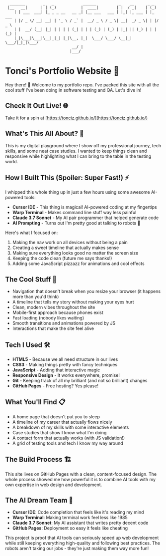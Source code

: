 ```
  _______        _   _             ______          _    __      _ _       
 |__   __|      | | (_)           |  ____|        | |  / _|    | (_)      
    | | ___  ___| |_ _ _ __   __ _| |__ ___   ___ | |_| |_ ___ | |_  ___  
    | |/ _ \/ __| __| | '_ \ / _` |  __/ _ \ / _ \| __|  _/ _ \| | |/ _ \ 
    | |  __/ (__| |_| | | | | (_| | | | (_) | (_) | |_| || (_) | | | (_) |
    |_|\___|\___|\__|_|_| |_|\__, |_|  \___/ \___/ \__|_| \___/|_|_|\___/ 
                              __/ |                                        
                             |___/                                         
```

# Tonci's Portfolio Website 🚀

Hey there! 👋 Welcome to my portfolio repo. I've packed this site with all the cool stuff I've been doing in software testing and QA. Let's dive in!

## Check It Out Live! 🌐

Take it for a spin at [https://tonciz.github.io/](https://tonciz.github.io/)

## What's This All About? 🤔

This is my digital playground where I show off my professional journey, tech skills, and some neat case studies. I wanted to keep things clean and responsive while highlighting what I can bring to the table in the testing world.

## How I Built This (Spoiler: Super Fast!) ⚡

I whipped this whole thing up in just a few hours using some awesome AI-powered tools:

- **Cursor IDE** - This thing is magical! AI-powered coding at my fingertips
- **Warp Terminal** - Makes command line stuff way less painful
- **Claude 3.7 Sonnet** - My AI pair programmer that helped generate code
- **AI Prompting** - Turns out I'm pretty good at talking to robots 🤖

Here's what I focused on:
1. Making the nav work on all devices without being a pain
2. Creating a sweet timeline that actually makes sense
3. Making sure everything looks good no matter the screen size
4. Keeping the code clean (future me says thanks!)
5. Adding some JavaScript pizzazz for animations and cool effects

## The Cool Stuff 💫

- Navigation that doesn't break when you resize your browser (it happens more than you'd think)
- A timeline that tells my story without making your eyes hurt
- Clean, modern vibes throughout the site
- Mobile-first approach because phones exist
- Fast loading (nobody likes waiting)
- Smooth transitions and animations powered by JS
- Interactions that make the site feel alive

## Tech I Used 🛠️

- **HTML5** - Because we all need structure in our lives
- **CSS3** - Making things pretty with fancy techniques
- **JavaScript** - Adding that interactive magic
- **Responsive Design** - It works everywhere, promise!
- **Git** - Keeping track of all my brilliant (and not so brilliant) changes
- **GitHub Pages** - Free hosting? Yes please!

## What You'll Find 📋

- A home page that doesn't put you to sleep
- A timeline of my career that actually flows nicely
- A breakdown of my skills with some interactive elements
- Case studies that show I know what I'm doing
- A contact form that actually works (with JS validation!)
- A grid of testing tools and tech I know my way around

## The Build Process 🏗️

This site lives on GitHub Pages with a clean, content-focused design. The whole process showed me how powerful it is to combine AI tools with my own expertise in web design and development.

## The AI Dream Team 🤖

- **Cursor IDE**: Code completion that feels like it's reading my mind
- **Warp Terminal**: Making terminal work feel less like 1985
- **Claude 3.7 Sonnet**: My AI assistant that writes pretty decent code
- **GitHub Pages**: Deployment so easy it feels like cheating

This project is proof that AI tools can seriously speed up web development while still keeping everything high-quality and following best practices. The robots aren't taking our jobs - they're just making them way more fun!


